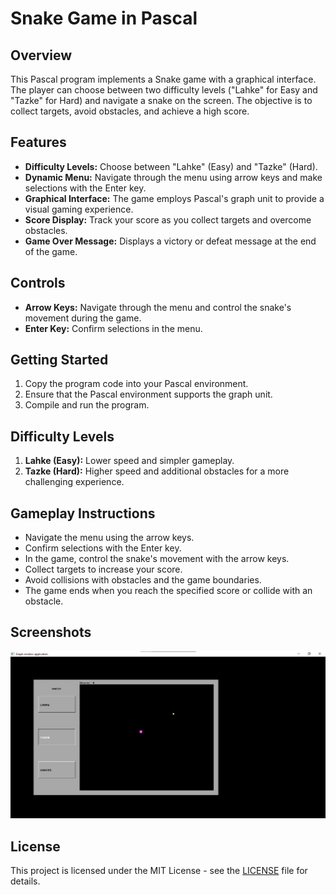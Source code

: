 # Snake Game in Pascal

## Overview

This Pascal program implements a Snake game with a graphical interface. The player can choose between two difficulty levels ("Lahke" for Easy and "Tazke" for Hard) and navigate a snake on the screen. The objective is to collect targets, avoid obstacles, and achieve a high score.

## Features

-   **Difficulty Levels:** Choose between "Lahke" (Easy) and "Tazke" (Hard).
-   **Dynamic Menu:** Navigate through the menu using arrow keys and make selections with the Enter key.
-   **Graphical Interface:** The game employs Pascal's graph unit to provide a visual gaming experience.
-   **Score Display:** Track your score as you collect targets and overcome obstacles.
-   **Game Over Message:** Displays a victory or defeat message at the end of the game.

## Controls

-   **Arrow Keys:** Navigate through the menu and control the snake's movement during the game.
-   **Enter Key:** Confirm selections in the menu.

## Getting Started

1. Copy the program code into your Pascal environment.
2. Ensure that the Pascal environment supports the graph unit.
3. Compile and run the program.

## Difficulty Levels

1. **Lahke (Easy):** Lower speed and simpler gameplay.
2. **Tazke (Hard):** Higher speed and additional obstacles for a more challenging experience.

## Gameplay Instructions

-   Navigate the menu using the arrow keys.
-   Confirm selections with the Enter key.
-   In the game, control the snake's movement with the arrow keys.
-   Collect targets to increase your score.
-   Avoid collisions with obstacles and the game boundaries.
-   The game ends when you reach the specified score or collide with an obstacle.

## Screenshots

![Snake screenshot](screenshot.png)

## License

This project is licensed under the MIT License - see the [LICENSE](LICENSE) file for details.
